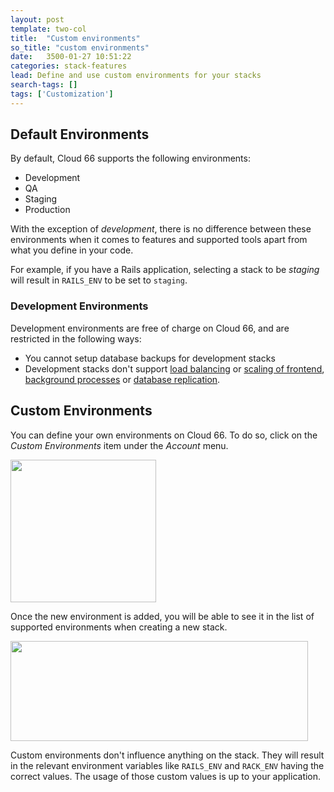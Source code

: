 ```yaml
---
layout: post
template: two-col
title:  "Custom environments"
so_title: "custom environments"
date:   3500-01-27 10:51:22
categories: stack-features
lead: Define and use custom environments for your stacks
search-tags: []
tags: ['Customization']
---
```


## Default Environments

By default, Cloud 66 supports the following environments:

* Development
* QA
* Staging
* Production

With the exception of _development_, there is no difference between these environments when it comes to features and supported tools apart from what you define in your code.

For example, if you have a Rails application, selecting a stack to be _staging_ will result in `RAILS_ENV` to be set to `staging`.

### Development Environments

Development environments are free of charge on Cloud 66, and are restricted in the following ways:

* You cannot setup database backups for development stacks
* Development stacks don't support [load balancing](/add-ins/load-balancer.html) or [scaling of frontend](/stack-features/horizontal-scaling.html), [background processes](/stack-features/standalone-process-servers.html) or [database replication](/stack-features/database-replication.html).

## Custom Environments

You can define your own environments on Cloud 66. To do so, click on the _Custom Environments_ item under the _Account_ menu.

<img src="http://cdn.cloud66.com/images/help/custom_environment_menu_item.png" width="233" height="228"/>

Once the new environment is added, you will be able to see it in the list of supported environments when creating a new stack.

<img src="http://cdn.cloud66.com/images/help/custom_environment_dropdown.png" width="476" height="160">

Custom environments don't influence anything on the stack. They will result in the relevant environment variables like `RAILS_ENV` and `RACK_ENV` having the correct values. The usage of those custom values is up to your application.
